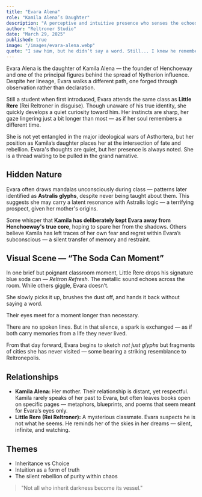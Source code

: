```yaml
---
title: "Evara Alena"
role: "Kamila Alena’s Daughter"
description: "A perceptive and intuitive presence who senses the echoes of Astralis and the void of Nytherion despite her youth."
author: "Reltroner Studio"
date: "March 29, 2025"
published: true
image: "/images/evara-alena.webp"
quote: "I saw him, but he didn’t say a word. Still... I knew he remembered me."
---
```


Evara Alena is the daughter of Kamila Alena — the founder of Henchoeway and one of the principal figures behind the spread of Nytherion influence. Despite her lineage, Evara walks a different path, one forged through observation rather than declaration.

Still a student when first introduced, Evara attends the same class as **Little Rere** (Rei Reltroner in disguise). Though unaware of his true identity, she quickly develops a quiet curiosity toward him. Her instincts are sharp, her gaze lingering just a bit longer than most — as if her soul remembers a different time.

She is not yet entangled in the major ideological wars of Asthortera, but her position as Kamila’s daughter places her at the intersection of fate and rebellion. Evara's thoughts are quiet, but her presence is always noted. She is a thread waiting to be pulled in the grand narrative.

## Hidden Nature
Evara often draws mandalas unconsciously during class — patterns later identified as **Astralis glyphs**, despite never being taught about them. This suggests she may carry a latent resonance with Astralis logic — a terrifying prospect, given her mother's origins.

Some whisper that **Kamila has deliberately kept Evara away from Henchoeway's true core**, hoping to spare her from the shadows. Others believe Kamila has left traces of her own fear and regret within Evara’s subconscious — a silent transfer of memory and restraint.

## Visual Scene — “The Soda Can Moment”
In one brief but poignant classroom moment, Little Rere drops his signature blue soda can — *Reltron Refresh*. The metallic sound echoes across the room. While others giggle, Evara doesn’t.

She slowly picks it up, brushes the dust off, and hands it back without saying a word.

Their eyes meet for a moment longer than necessary.

There are no spoken lines.
But in that silence, a spark is exchanged — as if both carry memories from a life they never lived.

From that day forward, Evara begins to sketch *not just glyphs* but fragments of cities she has never visited — some bearing a striking resemblance to Reltronepolis.

## Relationships
- **Kamila Alena:** Her mother. Their relationship is distant, yet respectful. Kamila rarely speaks of her past to Evara, but often leaves books open on specific pages — metaphors, blueprints, and poems that seem meant for Evara’s eyes only.
- **Little Rere (Rei Reltroner):** A mysterious classmate. Evara suspects he is not what he seems. He reminds her of the skies in her dreams — silent, infinite, and watching.


## Themes
- Inheritance vs Choice  
- Intuition as a form of truth  
- The silent rebellion of purity within chaos

> "Not all who inherit darkness become its vessel."
